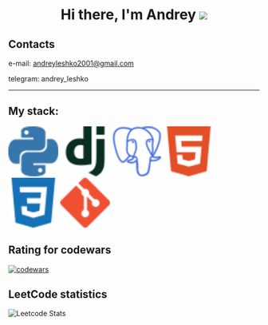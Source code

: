 <h1 align="center">Hi there, I'm Andrey 
<img src="https://github.com/blackcater/blackcater/raw/main/images/Hi.gif" height="32"/></h1>

<h2>Contacts</h2>

e-mail: andreyleshko2001@gmail.com

telegram: andrey_leshko

---

<h2>My stack:</h2>
<p>
  <img src="python.svg" alt="Python" width="100">
  <img src="django.svg" alt="Django" width="100">
  <img src="postgresql.svg" alt="PostgreSQL" width="100">
  <img src="html5.svg" alt="HTML" width="100">
  <img src="css3.svg" alt="CSS" width="100">
  <img src="git.svg" alt="GIT" width="100">
</p>

## Rating for codewars
[![codewars](https://www.codewars.com/users/AndreyLeshko/badges/large)](https://www.codewars.com/users/username)

## LeetCode statistics
![Leetcode Stats](https://leetcard.jacoblin.cool/AndreyLeshko?theme=dark&font=Maven%20Pro&ext=heatmap)
